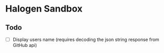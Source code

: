 # Halogen Sandbox

## Todo

- [ ] Display users name (requires decoding the json string response from GitHub api)